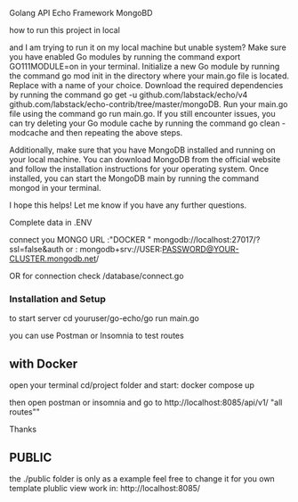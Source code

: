 Golang API Echo Framework MongoBD 

how to run this project in local
 
and I am trying to run it on my local machine but unable system?
Make sure you have enabled Go modules by running the command export GO111MODULE=on in your terminal.
Initialize a new Go module by running the command go mod init <module-name> in the directory where your main.go file is located. Replace <module-name> with a name of your choice.
Download the required dependencies by running the command go get -u github.com/labstack/echo/v4 github.com/labstack/echo-contrib/tree/master/mongoDB.
Run your main.go file using the command go run main.go.
If you still encounter issues, you can try deleting your Go module cache by running the command go clean -modcache and then repeating the above steps.

Additionally, make sure that you have MongoDB installed and running on your local machine. You can download MongoDB from the official website and follow the installation instructions for your operating system. Once installed, you can start the MongoDB main by running the command mongod in your terminal.

I hope this helps! Let me know if you have any further questions.

Complete data in  .ENV 

connect you MONGO URL  :"DOCKER " mongodb://localhost:27017/<DATABASE>?ssl=false&auth
or :  mongodb+srv://USER:PASSWORD@YOUR-CLUSTER.mongodb.net/   

OR for connection check  /database/connect.go 

### Installation and Setup ###

to start server  cd  youruser/go-echo/go run main.go

you can use Postman or Insomnia to test routes

## with Docker ##
open your terminal  cd/project folder  and start: docker compose up

then open postman or insomnia  and go to  http://localhost:8085/api/v1/ "all routes""

Thanks 

## PUBLIC ##
the ./public folder is only as a example feel free to  change it for you own template
plublic view work in:   http://localhost:8085/
